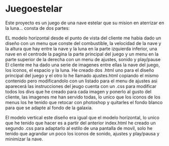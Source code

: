 # Juegoestelar
Este proyecto es un juego de una nave estelar que su mision en aterrizar
en la luna...
consta de dos partes:

EL modelo horizontal desde el punto de vista del cliente me habia dado un
diseño con un menu que conste del combustible, la velocidad de la nave y
la altura que hay entre la nave y la luna en la parte izquierda inferior, 
una nave en el centrode la pagina la parte principal del juego y un menu
en la parte superior de la derecha con un menu de ajustes, sonido y play/pause
El cliente me ha dado una serie de imagenes entre ellas la nave del juego,
los iconos, el espacio y la luna. He creado dos .html uno para el diseño
principal del juego y el otro lo he llamado ajustes.html copiando el mismo contenido pero modificandolo
con un listado para el menu de ajustes asi aparecerá las instrucciones del jeugo
cuenta con un .css para modificar todos los divs que he creado para cada imagen
y ponerlo al gusto del cliente, las imagenes me han servido todas, lo unico
que los iconos de los menus los he tenido que retocar con photoshop y quitarles
el fondo blanco para que se adapte al fondo de la galaxia.

El modelo vertical este diseño era igual que el modelo horizontal, lo unico
que he tenido que hacer es a partir del anterior index.html he creado
un segundo .css para adaptarlo al estilo de una pantalla de movil, solo
he tenido que agrandar un poco los iconos de sonido, ajustes y play/pausa
y minimizar la nave.
